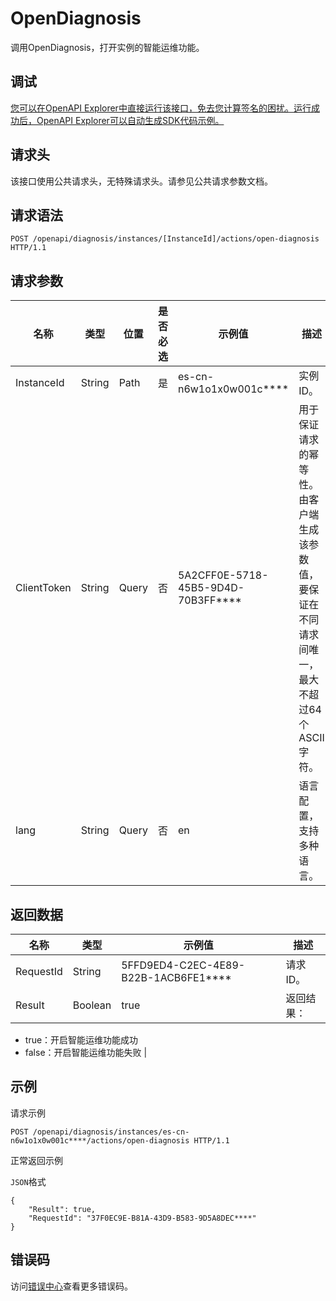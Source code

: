 # OpenDiagnosis

调用OpenDiagnosis，打开实例的智能运维功能。

## 调试

[您可以在OpenAPI Explorer中直接运行该接口，免去您计算签名的困扰。运行成功后，OpenAPI Explorer可以自动生成SDK代码示例。](https://api.aliyun.com/#product=elasticsearch&api=OpenDiagnosis&type=ROA&version=2017-06-13)

## 请求头

该接口使用公共请求头，无特殊请求头。请参见公共请求参数文档。

## 请求语法

```
POST /openapi/diagnosis/instances/[InstanceId]/actions/open-diagnosis HTTP/1.1
```

## 请求参数

|名称|类型|位置|是否必选|示例值|描述|
|--|--|--|----|---|--|
|InstanceId|String|Path|是|es-cn-n6w1o1x0w001c\*\*\*\*|实例ID。 |
|ClientToken|String|Query|否|5A2CFF0E-5718-45B5-9D4D-70B3FF\*\*\*\*|用于保证请求的幂等性。由客户端生成该参数值，要保证在不同请求间唯一，最大不超过64个ASCII字符。 |
|lang|String|Query|否|en|语言配置，支持多种语言。 |

## 返回数据

|名称|类型|示例值|描述|
|--|--|---|--|
|RequestId|String|5FFD9ED4-C2EC-4E89-B22B-1ACB6FE1\*\*\*\*|请求ID。 |
|Result|Boolean|true|返回结果：

 -   true：开启智能运维功能成功
-   false：开启智能运维功能失败 |

## 示例

请求示例

```
POST /openapi/diagnosis/instances/es-cn-n6w1o1x0w001c****/actions/open-diagnosis HTTP/1.1
```

正常返回示例

`JSON`格式

```
{
	"Result": true,
	"RequestId": "37F0EC9E-B81A-43D9-B583-9D5A8DEC****"
}
```

## 错误码

访问[错误中心](https://error-center.aliyun.com/status/product/elasticsearch)查看更多错误码。

